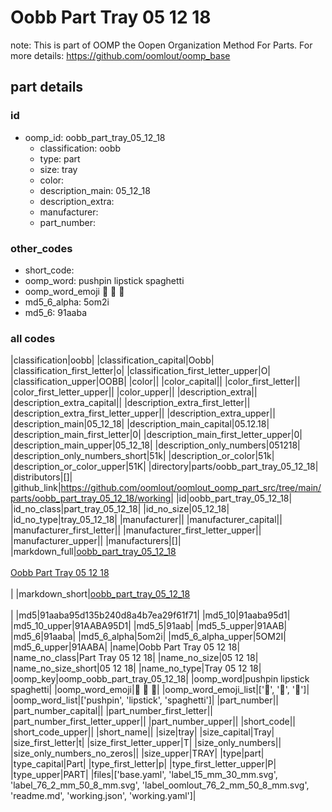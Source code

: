 # Oobb Part Tray 05 12 18  

note: This is part of OOMP the Oopen Organization Method For Parts. For more details: https://github.com/oomlout/oomp_base

##  part details





### id
* oomp_id: oobb_part_tray_05_12_18
  * classification: oobb
  * type: part
  * size: tray
  * color: 
  * description_main: 05_12_18
  * description_extra: 
  * manufacturer: 
  * part_number: 

### other_codes
* short_code: 
* oomp_word: pushpin lipstick spaghetti
* oomp_word_emoji :pushpin: :lipstick: :spaghetti:
* md5_6_alpha: 5om2i
* md5_6: 91aaba

### all codes 
|classification|oobb|
|classification_capital|Oobb|
|classification_first_letter|o|
|classification_first_letter_upper|O|
|classification_upper|OOBB|
|color||
|color_capital||
|color_first_letter||
|color_first_letter_upper||
|color_upper||
|description_extra||
|description_extra_capital||
|description_extra_first_letter||
|description_extra_first_letter_upper||
|description_extra_upper||
|description_main|05_12_18|
|description_main_capital|05.12.18|
|description_main_first_letter|0|
|description_main_first_letter_upper|0|
|description_main_upper|05_12_18|
|description_only_numbers|051218|
|description_only_numbers_short|51k|
|description_or_color|51k|
|description_or_color_upper|51K|
|directory|parts/oobb_part_tray_05_12_18|
|distributors|[]|
|github_link|https://github.com/oomlout/oomlout_oomp_part_src/tree/main/parts/oobb_part_tray_05_12_18/working|
|id|oobb_part_tray_05_12_18|
|id_no_class|part_tray_05_12_18|
|id_no_size|05_12_18|
|id_no_type|tray_05_12_18|
|manufacturer||
|manufacturer_capital||
|manufacturer_first_letter||
|manufacturer_first_letter_upper||
|manufacturer_upper||
|manufacturers|[]|
|markdown_full|[oobb_part_tray_05_12_18](https://github.com/oomlout/oomlout_oomp_part_src/tree/main/parts/oobb_part_tray_05_12_18/working)<br>[](https://github.com/oomlout/oomlout_oomp_part_src/tree/main/parts/oobb_part_tray_05_12_18/working)<br>[Oobb Part Tray 05 12 18](https://github.com/oomlout/oomlout_oomp_part_src/tree/main/parts/oobb_part_tray_05_12_18/working)<br><br>|
|markdown_short|[oobb_part_tray_05_12_18](https://github.com/oomlout/oomlout_oomp_part_src/tree/main/parts/oobb_part_tray_05_12_18/working)<br><br>|
|md5|91aaba95d135b240d8a4b7ea29f61f71|
|md5_10|91aaba95d1|
|md5_10_upper|91AABA95D1|
|md5_5|91aab|
|md5_5_upper|91AAB|
|md5_6|91aaba|
|md5_6_alpha|5om2i|
|md5_6_alpha_upper|5OM2I|
|md5_6_upper|91AABA|
|name|Oobb Part Tray 05 12 18|
|name_no_class|Part Tray 05 12 18|
|name_no_size|05 12 18|
|name_no_size_short|05 12 18|
|name_no_type|Tray 05 12 18|
|oomp_key|oomp_oobb_part_tray_05_12_18|
|oomp_word|pushpin lipstick spaghetti|
|oomp_word_emoji|:pushpin: :lipstick: :spaghetti:|
|oomp_word_emoji_list|[':pushpin:', ':lipstick:', ':spaghetti:']|
|oomp_word_list|['pushpin', 'lipstick', 'spaghetti']|
|part_number||
|part_number_capital||
|part_number_first_letter||
|part_number_first_letter_upper||
|part_number_upper||
|short_code||
|short_code_upper||
|short_name||
|size|tray|
|size_capital|Tray|
|size_first_letter|t|
|size_first_letter_upper|T|
|size_only_numbers||
|size_only_numbers_no_zeros||
|size_upper|TRAY|
|type|part|
|type_capital|Part|
|type_first_letter|p|
|type_first_letter_upper|P|
|type_upper|PART|
|files|['base.yaml', 'label_15_mm_30_mm.svg', 'label_76_2_mm_50_8_mm.svg', 'label_oomlout_76_2_mm_50_8_mm.svg', 'readme.md', 'working.json', 'working.yaml']|
